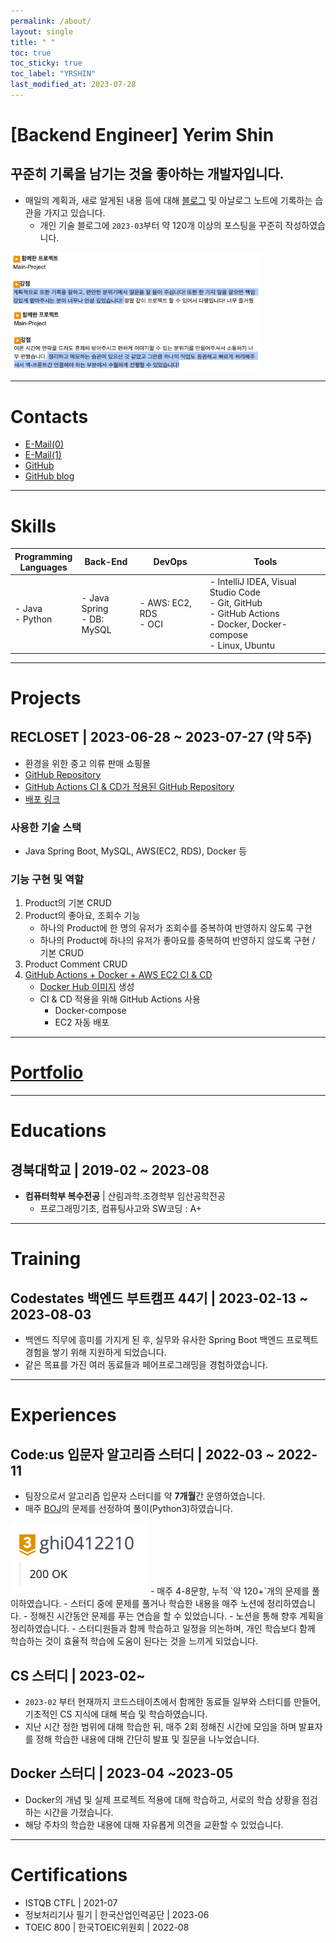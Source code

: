 ```yaml
---
permalink: /about/
layout: single
title: " "
toc: true
toc_sticky: true
toc_label: "YRSHIN"
last_modified_at: 2023-07-28
---
```

# \[Backend Engineer] Yerim Shin

## 꾸준히 기록을 남기는 것을 좋아하는 개발자입니다.

- 매일의 계획과, 새로 알게된 내용 등에 대해 [블로그](https://yelm-212.github.io/categories/#plans-til) 및 아날로그 노트에 기록하는 습관을 가지고 있습니다.
	- 개인 기술 블로그에 `2023-03`부터 약 120개 이상의 포스팅을 꾸준히 작성하였습니다.

<img src="/attatchments/feedback.png" style="max-width: 400px;" />
<img src="/attatchments/feedback1.png" style="max-width: 400px;" />

---

# Contacts

- [E-Mail(0)](mailto:yerimshin@yelm.digital)
- [E-Mail(1)](mailto:21yrshin@naver.com)
- [GitHub](https://github.com/yelm-212)
- [GitHub blog](https://yelm-212.github.io/)

---

# Skills

| **Programming** <br> **Languages** | **Back-End**                    | **DevOps**                 | **Tools**                                                                                                                       | 
| ---------------------------------- | ------------------------------- | -------------------------- | ------------------------------------------------------------------------------------------------------------------------------- |
| - Java <br> - Python               | - Java Spring  <br> - DB: MySQL | - AWS: EC2, RDS <br> - OCI | - IntelliJ IDEA, Visual Studio Code <br> - Git, GitHub <br> - GitHub Actions <br> - Docker, Docker-compose <br> - Linux, Ubuntu |

---

# Projects

## RECLOSET \| 2023-06-28 ~ 2023-07-27 (약 5주)

- 환경을 위한 중고 의류 판매 쇼핑몰
- [GitHub Repository](https://github.com/codestates-seb/seb44_main_017/tree/main)
- [GitHub Actions CI & CD가 적용된 GitHub Repository](https://github.com/yelm-212/seb44_main_017_test)
- [배포 링크](http://recloset-bucket.s3-website.ap-northeast-2.amazonaws.com/)

### 사용한 기술 스택

- Java Spring Boot, MySQL, AWS(EC2, RDS), Docker 등

### 기능 구현 및 역할 

1. Product의 기본 CRUD
2. Product의 좋아요, 조회수 기능
	- 하나의 Product에 한 명의 유저가 조회수를 중복하여 반영하지 않도록 구현
	- 하나의 Product에 하나의 유저가 좋아요를 중복하여 반영하지 않도록 구현 / 기본 CRUD
3. Product Comment CRUD
4. [GitHub Actions + Docker + AWS EC2 CI & CD](https://yelm-212.github.io/docker_k8s/docker-ci-cd/)
	- [Docker Hub 이미지](https://hub.docker.com/repository/docker/21yrshin/seb44_main_017/general) 생성
	- CI & CD 적용을 위해 GitHub Actions 사용
		- Docker-compose
		- EC2 자동 배포

---

# [Portfolio](https://yelm-212.github.io/portfolio/)


---

# Educations

## 경북대학교 \| 2019-02 ~ 2023-08

- **컴퓨터학부 복수전공** \| 산림과학.조경학부 임산공학전공
	- 프로그래밍기초, 컴퓨팅사고와 SW코딩 : A+

---

# Training

## Codestates 백엔드 부트캠프 44기 \| 2023-02-13 ~ 2023-08-03

- 백엔드 직무에 흥미를 가지게 된 후, 실무와 유사한 Spring Boot 백엔드 프로젝트 경험을 쌓기 위해 지원하게 되었습니다. 
- 같은 목표를 가진 여러 동료들과 페어프로그래밍을 경험하였습니다.

---

# Experiences

## Code:us 입문자 알고리즘 스터디 \| 2022-03 ~ 2022-11

- 팀장으로서 알고리즘 입문자 스터디를 약 **7개월**간 운영하였습니다.
- 매주 [BOJ](https://www.acmicpc.net/user/ghi0412210)의 문제를 선정하여 풀이(Python3)하였습니다.
<img src="/attatchments/boj-gold-3.png" style="max-width: 400px;" />
- 매주 4-8문항, 누적 `약 120+`개의 문제를 풀이하였습니다.
- 스터디 중에 문제를 풀거나 학습한 내용을 매주 노션에 정리하였습니다.
- 정해진 시간동안 문제를 푸는 연습을 할 수 있었습니다.
- 노션을 통해 향후 계획을 정리하였습니다.
- 스터디원들과 함께 학습하고 일정을 의논하며, 개인 학습보다 함께 학습하는 것이 효율적 학습에 도움이 된다는 것을 느끼게 되었습니다.


## CS 스터디 \| 2023-02~

- `2023-02` 부터 현재까지 코드스테이츠에서 함께한 동료들 일부와 스터디를 만들어, 기초적인 CS 지식에 대해 복습 및 학습하였습니다.
- 지난 시간 정한 범위에 대해 학습한 뒤, 매주 2회 정해진 시간에 모임을 하며 발표자를 정해 학습한 내용에 대해 간단히 발표 및 질문을 나누었습니다.

## Docker 스터디 \| 2023-04 ~2023-05

- Docker의 개념 및 실제 프로젝트 적용에 대해 학습하고, 서로의 학습 상황을 점검하는 시간을 가졌습니다.
- 해당 주차의 학습한 내용에 대해 자유롭게 의견을 교환할 수 있었습니다.

---

# Certifications

- ISTQB CTFL \| 2021-07
- 정보처리기사 필기 \| 한국산업인력공단 \| 2023-06
- TOEIC 800 \| 한국TOEIC위원회 \| 2022-08